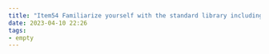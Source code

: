 ```yaml
---
title: "Item54 Familiarize yourself with the standard library including TR1"
date: 2023-04-10 22:26
tags:
- empty
---
```

